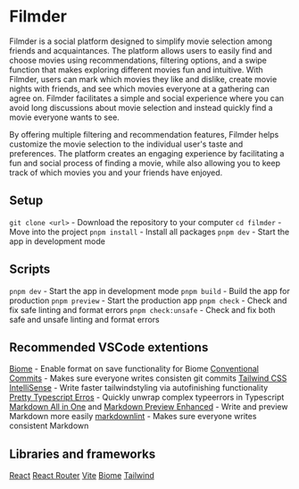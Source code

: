 # Filmder

Filmder is a social platform designed to simplify movie selection among friends and acquaintances. The platform allows users to easily find and choose movies using recommendations, filtering options, and a swipe function that makes exploring different movies fun and intuitive. With Filmder, users can mark which movies they like and dislike, create movie nights with friends, and see which movies everyone at a gathering can agree on. Filmder facilitates a simple and social experience where you can avoid long discussions about movie selection and instead quickly find a movie everyone wants to see.

By offering multiple filtering and recommendation features, Filmder helps customize the movie selection to the individual user's taste and preferences. The platform creates an engaging experience by facilitating a fun and social process of finding a movie, while also allowing you to keep track of which movies you and your friends have enjoyed.

## Setup

`git clone <url>` - Download the repository to your computer
`cd filmder` - Move into the project
`pnpm install` - Install all packages
`pnpm dev` - Start the app in development mode

## Scripts

`pnpm dev` - Start the app in development mode
`pnpm build` - Build the app for production
`pnpm preview` - Start the production app
`pnpm check` - Check and fix safe linting and format errors
`pnpm check:unsafe` - Check and fix both safe and unsafe linting and format errors

## Recommended VSCode extentions

[Biome](https://marketplace.visualstudio.com/items?itemName=biomejs.biome) - Enable format on save functionality for Biome
[Conventional Commits](https://marketplace.visualstudio.com/items?itemName=vivaxy.vscode-conventional-commits) - Makes sure everyone writes consisten git commits
[Tailwind CSS IntelliSense](https://marketplace.visualstudio.com/items?itemName=bradlc.vscode-tailwindcss) - Write faster tailwindstyling via autofinishing functionality
[Pretty Typescript Erros](https://marketplace.visualstudio.com/items?itemName=YoavBls.pretty-ts-errors) - Quickly unwrap complex typeerrors in Typescript
[Markdown All in One](https://marketplace.visualstudio.com/items?itemName=yzhang.markdown-all-in-one) and [Markdown Preview Enhanced](https://marketplace.visualstudio.com/items?itemName=shd101wyy.markdown-preview-enhanced) - Write and preview Markdown more easily
[markdownlint](https://marketplace.visualstudio.com/items?itemName=DavidAnson.vscode-markdownlint) - Makes sure everyone writes consistent Markdown

## Libraries and frameworks

[React](https://react.dev/)
[React Router](https://reactrouter.com/start/library/installation)
[Vite](https://vite.dev/guide/)
[Biome](https://biomejs.dev/)
[Tailwind](https://tailwindcss.com/docs/)
